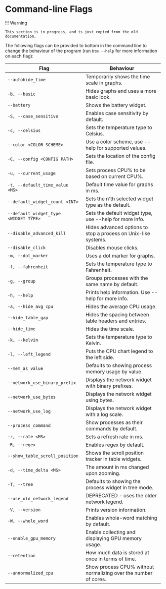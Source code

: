 # Command-line Flags

!!! Warning

    This section is in progress, and is just copied from the old documentation.

The following flags can be provided to bottom in the command line to change the behaviour of the program (run `btm --help` for more information on each flag):

| Flag                                  | Behaviour                                                       |
| ------------------------------------- | --------------------------------------------------------------- |
| `--autohide_time`                     | Temporarily shows the time scale in graphs.                     |
| `-b, --basic`                         | Hides graphs and uses a more basic look.                        |
| `--battery`                           | Shows the battery widget.                                       |
| `-S, --case_sensitive`                | Enables case sensitivity by default.                            |
| `-c, --celsius`                       | Sets the temperature type to Celsius.                           |
| `--color <COLOR SCHEME>`              | Use a color scheme, use --help for supported values.            |
| `-C, --config <CONFIG PATH>`          | Sets the location of the config file.                           |
| `-u, --current_usage`                 | Sets process CPU% to be based on current CPU%.                  |
| `-t, --default_time_value <MS>`       | Default time value for graphs in ms.                            |
| `--default_widget_count <INT>`        | Sets the n'th selected widget type as the default.              |
| `--default_widget_type <WIDGET TYPE>` | Sets the default widget type, use --help for more info.         |
| `--disable_advanced_kill`             | Hides advanced options to stop a process on Unix-like systems.  |
| `--disable_click`                     | Disables mouse clicks.                                          |
| `-m, --dot_marker`                    | Uses a dot marker for graphs.                                   |
| `-f, --fahrenheit`                    | Sets the temperature type to Fahrenheit.                        |
| `-g, --group`                         | Groups processes with the same name by default.                 |
| `-h, --help`                          | Prints help information. Use --help for more info.              |
| `-a, --hide_avg_cpu`                  | Hides the average CPU usage.                                    |
| `--hide_table_gap`                    | Hides the spacing between table headers and entries.            |
| `--hide_time`                         | Hides the time scale.                                           |
| `-k, --kelvin`                        | Sets the temperature type to Kelvin.                            |
| `-l, --left_legend`                   | Puts the CPU chart legend to the left side.                     |
| `--mem_as_value`                      | Defaults to showing process memory usage by value.              |
| `--network_use_binary_prefix`         | Displays the network widget with binary prefixes.               |
| `--network_use_bytes`                 | Displays the network widget using bytes.                        |
| `--network_use_log`                   | Displays the network widget with a log scale.                   |
| `--process_command`                   | Show processes as their commands by default.                    |
| `-r, --rate <MS>`                     | Sets a refresh rate in ms.                                      |
| `-R, --regex`                         | Enables regex by default.                                       |
| `--show_table_scroll_position`        | Shows the scroll position tracker in table widgets.             |
| `-d, --time_delta <MS>`               | The amount in ms changed upon zooming.                          |
| `-T, --tree`                          | Defaults to showing the process widget in tree mode.            |
| `--use_old_network_legend`            | DEPRECATED - uses the older network legend.                     |
| `-V, --version`                       | Prints version information.                                     |
| `-W, --whole_word`                    | Enables whole-word matching by default.                         |
| `--enable_gpu_memory`                 | Enable collecting and displaying GPU memory usage.              |
| `--retention`                         | How much data is stored at once in terms of time.               |
| `--unnormalized_cpu`                  | Show process CPU% without normalizing over the number of cores. |
